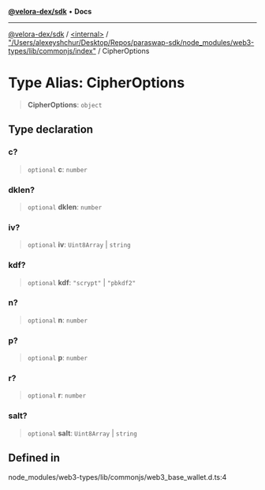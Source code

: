 [**@velora-dex/sdk**](../../../../README.md) • **Docs**

***

[@velora-dex/sdk](../../../../globals.md) / [\<internal\>](../../../README.md) / ["/Users/alexeyshchur/Desktop/Repos/paraswap-sdk/node\_modules/web3-types/lib/commonjs/index"](../README.md) / CipherOptions

# Type Alias: CipherOptions

> **CipherOptions**: `object`

## Type declaration

### c?

> `optional` **c**: `number`

### dklen?

> `optional` **dklen**: `number`

### iv?

> `optional` **iv**: `Uint8Array` \| `string`

### kdf?

> `optional` **kdf**: `"scrypt"` \| `"pbkdf2"`

### n?

> `optional` **n**: `number`

### p?

> `optional` **p**: `number`

### r?

> `optional` **r**: `number`

### salt?

> `optional` **salt**: `Uint8Array` \| `string`

## Defined in

node\_modules/web3-types/lib/commonjs/web3\_base\_wallet.d.ts:4
